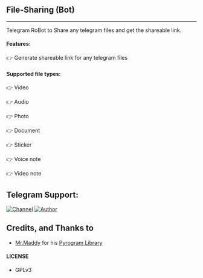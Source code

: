 ## File-Sharing (Bot)
---

Telegram RoBot to Share any telegram files and get the shareable link.

#### Features:

👉 Generate shareable link for any telegram files

#### Supported file types:

👉 Video

👉 Audio

👉 Photo

👉 Document

👉 Sticker

👉 Voice note

👉 Video note

## Telegram Support:

[![Channel](https://img.shields.io/badge/TG-Channel-30302f?style=flat&logo=telegram)](https://telegram.dog/cinema_bus)
[![Author](https://img.shields.io/badge/TG-Developer-30302f?style=flat&logo=telegram)](https://telegram.dog/fbb_alone)

## Credits, and Thanks to

* [Mr.Maddy](https://telegram.dog/fbb_alone) for his [Pyrogram Library](https://github.com/pyrogram/pyrogram)

#### LICENSE
- GPLv3
